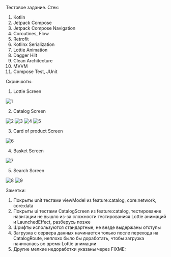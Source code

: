Тестовое задание.
Стек:
1. Kotlin
2. Jetpack Compose
3. Jetpack Compose Navigation
4. Coroutines, Flow
5. Retrofit
6. Kotlinx Serialization
7. Lottie Animation
8. Dagger Hilt
9. Clean Architecture
10. MVVM
11. Compose Test, JUnit

Скриншоты:
1. Lottie Screen

![1](https://github.com/dreamwalker-123/Foodie/assets/125174202/c4fbc216-ecee-438a-ab15-d4ae8846fa48)


2. Catalog Screen

![2](https://github.com/dreamwalker-123/Foodie/assets/125174202/c9a9845e-f60b-4e18-b0cb-1a6b565df76b)
![3](https://github.com/dreamwalker-123/Foodie/assets/125174202/608566b5-3ba2-48cb-bbf6-fa648b6437a8)
![4](https://github.com/dreamwalker-123/Foodie/assets/125174202/7def761d-bc75-402c-aa98-7ae85a7f547c)
![5](https://github.com/dreamwalker-123/Foodie/assets/125174202/0f40ea79-4991-4108-b252-c662be5509e1)


3. Card of product Screen

![6](https://github.com/dreamwalker-123/Foodie/assets/125174202/e8c40113-c05f-4141-bb8b-16cb23e757b4)


4. Basket Screen

![7](https://github.com/dreamwalker-123/Foodie/assets/125174202/e1fbf4af-2d44-4d67-8702-dfb45c685dae)


5. Search Screen

![8](https://github.com/dreamwalker-123/Foodie/assets/125174202/2971638a-4e0c-41b2-9659-67efd4f66c04)
![9](https://github.com/dreamwalker-123/Foodie/assets/125174202/040ef10f-06a4-43a8-9fe2-e5dd5e46335d)

Заметки:
1. Покрыты unit тестами viewModel из feature:catalog, core:network, core:data
2. Покрыты ui тестами CatalogScreen из feature:catalog, тестирование навигации не вышло из-за сложности тестированияя Lottie анимаций и LaunchedEffect, разберусь позже
3. Шрифты используются стандартные, не везде выдержаны отступы
4. Загрузка с сервера данных начинается только после перехода на CatalogRoute, неплохо было бы доработать, чтобы загрузка начиналась во время Lottie анимации
5. Другие мелкие недоработки указаны через FIXME:
